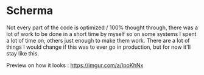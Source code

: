 # Scherma

Not every part of the code is optimized / 100% thought through, there was a lot of work to be done in a short time by myself so on some systems I spent a lot of time on, others just enough to make them work. There are a lot of things I would change if this was to ever go in production, but for now it'll stay like this.

Preview on how it looks : https://imgur.com/a/IpoKhNx
